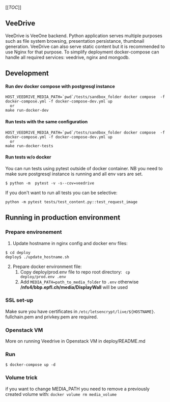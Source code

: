 [[_TOC_]]

## VeeDrive
VeeDrive is VeeOne backend. Python application serves multiple purposes 
such as file system browsing, presentation persistance, thumbnail generation. 
VeeDrive can also serve static content but it is recommended to use Nginx for that purpose.
To simplify deployment docker-compose can handle all required services: veedrive, nginx and mongodb.

## Development

#### Run dev docker compose with postgresql instance
```
HOST_VEEDRIVE_MEDIA_PATH=`pwd`/tests/sandbox_folder docker compose  -f docker-compose.yml -f docker-compose-dev.yml up
  or
make run-docker-dev
```

#### Run tests with the same configuration
```
HOST_VEEDRIVE_MEDIA_PATH=`pwd`/tests/sandbox_folder docker compose  -f docker-compose.yml -f docker-compose-dev.yml up
  or
make run-docker-tests
```
#### Run tests w/o docker

You can run tests using pytest outside of docker container. 
NB you need to make sure postgresql instance is running and all env vars are set.
```
$ python -m  pytest -v -s--cov=veedrive
```
If you don't want to run all tests you can be selective:
```
python -m pytest tests/test_content.py::test_request_image
```



## Running in production environment
### Prepare environement
1. Update hostname in nginx config and docker env files:
```
$ cd deploy
deploy$ ./update_hostname.sh
```

2. Prepare docker environment file:<br>
    1. Copy deploy/prod.env file to repo root directory: ` cp deploy/prod.env .env`
    2. Add `MEDIA_PATH=path_to_media_folder` to `.env` otherwise **/nfs4/bbp.epfl.ch/media/DisplayWall**  will be used


### SSL set-up
Make sure you have certificates in `/etc/letsencrypt/live/${HOSTNAME}`. fullchain.pem and privkey.pem are required.

### Openstack VM
More on running Veedrive in Openstack VM in deploy/README.md

### Run 
```
$ docker-compose up -d
```

### Volume trick
if you want to change MEDIA_PATH you need to remove a previously created volume with:
`docker volume rm media_volume`

